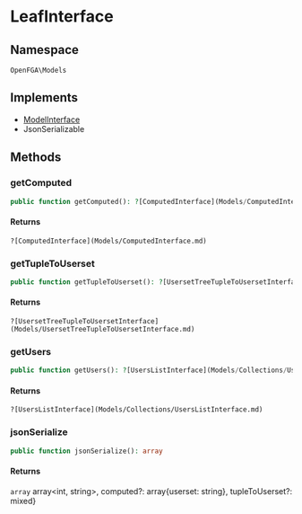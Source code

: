 # LeafInterface


## Namespace
`OpenFGA\Models`

## Implements
* [ModelInterface](Models/ModelInterface.md)
* JsonSerializable

## Methods
### getComputed


```php
public function getComputed(): ?[ComputedInterface](Models/ComputedInterface.md)
```



#### Returns
`?[ComputedInterface](Models/ComputedInterface.md)` 

### getTupleToUserset


```php
public function getTupleToUserset(): ?[UsersetTreeTupleToUsersetInterface](Models/UsersetTreeTupleToUsersetInterface.md)
```



#### Returns
`?[UsersetTreeTupleToUsersetInterface](Models/UsersetTreeTupleToUsersetInterface.md)` 

### getUsers


```php
public function getUsers(): ?[UsersListInterface](Models/Collections/UsersListInterface.md)
```



#### Returns
`?[UsersListInterface](Models/Collections/UsersListInterface.md)` 

### jsonSerialize


```php
public function jsonSerialize(): array
```



#### Returns
`array` array&lt;int, string&gt;, computed?: array{userset: string}, tupleToUserset?: mixed}

